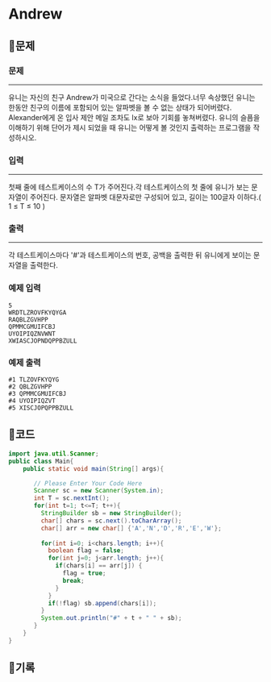 # ****Andrew****

## 📍문제

### **문제**

---

유니는 자신의 친구 Andrew가 미국으로 간다는 소식을 들었다.너무 속상했던 유니는 한동안 친구의 이름에 포함되어 있는 알파벳을 볼 수 없는 상태가 되어버렸다. Alexander에게 온 입사 제안 메일 조차도 lx로 보아 기회를 놓쳐버렸다. 유니의 슬픔을 이해하기 위해 단어가 제시 되었을 때 유니는 어떻게 볼 것인지 출력하는 프로그램을 작성하시오.

### **입력**

---

첫째 줄에 테스트케이스의 수 T가 주어진다.각 테스트케이스의 첫 줄에 유니가 보는 문자열이 주어진다. 문자열은 알파벳 대문자로만 구성되어 있고, 길이는 100글자 이하다.( 1 ≤ T ≤ 10 )

### **출력**

---

각 테스트케이스마다 '#'과 테스트케이스의 번호, 공백을 출력한 뒤 유니에게 보이는 문자열을 출력한다.

### **예제 입력**

```
5
WRDTLZROVFKYQYGA
RAQBLZGVHPP
QPMMCGMUIFCBJ
UYOIPIQZNVWNT
XWIASCJOPNDQPPBZULL

```

### **예제 출력**

```
#1 TLZOVFKYQYG
#2 QBLZGVHPP
#3 QPMMCGMUIFCBJ
#4 UYOIPIQZVT
#5 XISCJOPQPPBZULL
```

## 📍코드

```java
import java.util.Scanner;
public class Main{
    public static void main(String[] args){

       // Please Enter Your Code Here
       Scanner sc = new Scanner(System.in);
       int T = sc.nextInt();
       for(int t=1; t<=T; t++){
         StringBuilder sb = new StringBuilder();
         char[] chars = sc.next().toCharArray();
         char[] arr = new char[] {'A','N','D','R','E','W'};
         
         for(int i=0; i<chars.length; i++){
           boolean flag = false;
           for(int j=0; j<arr.length; j++){
             if(chars[i] == arr[j]) {
               flag = true;
               break;
             }
           }
           if(!flag) sb.append(chars[i]);
         }
         System.out.println("#" + t + " " + sb);
       }
    }
}
```

## 📍기록

